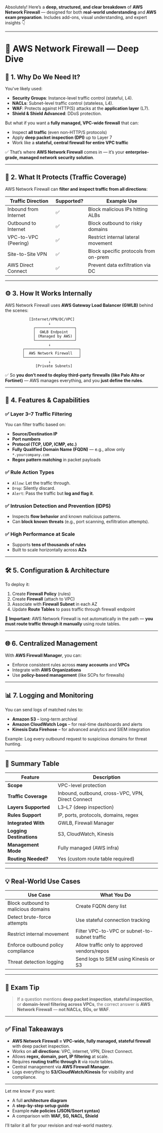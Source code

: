 Absolutely! Here’s a **deep, structured, and clear breakdown** of **AWS Network Firewall** — designed for both **real-world understanding** and **AWS exam preparation**. Includes add-ons, visual understanding, and expert insights 👇

---

# 🧱 AWS Network Firewall — Deep Dive

## 🔐 1. Why Do We Need It?

You've likely used:

* **Security Groups**: Instance-level traffic control (stateful, L4).
* **NACLs**: Subnet-level traffic control (stateless, L4).
* **WAF**: Protects against HTTP(S) attacks at the **application layer** (L7).
* **Shield & Shield Advanced**: DDoS protection.

But what if you want a **fully managed, VPC-wide firewall** that can:

* Inspect **all traffic** (even non-HTTP/S protocols)
* Apply **deep packet inspection (DPI)** up to Layer 7
* Work like a **stateful, central firewall for entire VPC traffic**

✅ That’s where **AWS Network Firewall** comes in — it’s your **enterprise-grade, managed network security solution**.

---

## 🚦 2. What It Protects (Traffic Coverage)

AWS Network Firewall can **filter and inspect traffic from all directions**:

| Traffic Direction     | Supported? | Example Use                           |
| --------------------- | ---------- | ------------------------------------- |
| Inbound from Internet | ✅          | Block malicious IPs hitting ALBs      |
| Outbound to Internet  | ✅          | Block outbound to risky domains       |
| VPC-to-VPC (Peering)  | ✅          | Restrict internal lateral movement    |
| Site-to-Site VPN      | ✅          | Block specific protocols from on-prem |
| AWS Direct Connect    | ✅          | Prevent data exfiltration via DC      |

---

## ⚙️ 3. How It Works Internally

AWS Network Firewall uses **AWS Gateway Load Balancer (GWLB)** behind the scenes:

```
           [Internet/VPN/DC/VPC]
                    ↓
             ┌──────────────────┐
             │  GWLB Endpoint   │
             │ (Managed by AWS) │
             └──────────────────┘
                    ↓
        ┌─────────────────────────┐
        │  AWS Network Firewall   │
        └─────────────────────────┘
                    ↓
              [Private Subnets]
```

✅ So **you don’t need to deploy third-party firewalls (like Palo Alto or Fortinet)** — AWS manages everything, and you **just define the rules**.

---

## 🧪 4. Features & Capabilities

### ✅ **Layer 3–7 Traffic Filtering**

You can filter traffic based on:

* **Source/Destination IP**
* **Port numbers**
* **Protocol (TCP, UDP, ICMP, etc.)**
* **Fully Qualified Domain Name (FQDN)** — e.g., allow only `*.yourcompany.com`
* **Regex pattern matching** in packet payloads

### ✅ **Rule Action Types**

* `Allow`: Let the traffic through.
* `Drop`: Silently discard.
* `Alert`: Pass the traffic but **log and flag it**.

### ✅ **Intrusion Detection and Prevention (IDPS)**

* Inspects **flow behavior** and known malicious patterns.
* Can **block known threats** (e.g., port scanning, exfiltration attempts).

### ✅ **High Performance at Scale**

* Supports **tens of thousands of rules**
* Built to scale horizontally across **AZs**

---

## 🛠 5. Configuration & Architecture

To deploy it:

1. Create **Firewall Policy** (rules)
2. Create **Firewall** (attach to VPC)
3. Associate with **Firewall Subnet** in each AZ
4. Update **Route Tables** to pass traffic through firewall endpoint

🧠 **Important**: AWS Network Firewall is not automatically in the path — **you must route traffic through it manually** using route tables.

---

## 🌐 6. Centralized Management

With **AWS Firewall Manager**, you can:

* Enforce consistent rules across **many accounts** and **VPCs**
* Integrate with **AWS Organizations**
* Use **policy-based management** (like SCPs for firewalls)

---

## 📊 7. Logging and Monitoring

You can send logs of matched rules to:

* **Amazon S3** – long-term archival
* **Amazon CloudWatch Logs** – for real-time dashboards and alerts
* **Kinesis Data Firehose** – for advanced analytics and SIEM integration

Example: Log every outbound request to suspicious domains for threat hunting.

---

## 📌 Summary Table

| Feature                  | Description                                       |
| ------------------------ | ------------------------------------------------- |
| **Scope**                | VPC-level protection                              |
| **Traffic Coverage**     | Inbound, outbound, cross-VPC, VPN, Direct Connect |
| **Layers Supported**     | L3–L7 (deep inspection)                           |
| **Rules Support**        | IP, ports, protocols, domains, regex              |
| **Integrated With**      | GWLB, Firewall Manager                            |
| **Logging Destinations** | S3, CloudWatch, Kinesis                           |
| **Management Mode**      | Fully managed (AWS infra)                         |
| **Routing Needed?**      | Yes (custom route table required)                 |

---

## 💡 Real-World Use Cases

| Use Case                            | What You Do                                   |
| ----------------------------------- | --------------------------------------------- |
| Block outbound to malicious domains | Create FQDN deny list                         |
| Detect brute-force attempts         | Use stateful connection tracking              |
| Restrict internal movement          | Filter VPC-to-VPC or subnet-to-subnet traffic |
| Enforce outbound policy compliance  | Allow traffic only to approved vendors/repos  |
| Threat detection logging            | Send logs to SIEM using Kinesis or S3         |

---

## 🧠 Exam Tip

> If a question mentions **deep packet inspection**, **stateful inspection**, or **domain-level filtering across VPCs**, the correct answer is **AWS Network Firewall** — **not NACLs, SGs, or WAF**.

---

## ✅ Final Takeaways

* **AWS Network Firewall = VPC-wide, fully managed, stateful firewall** with deep packet inspection.
* Works on **all directions**: VPC, internet, VPN, Direct Connect.
* Allows **regex, domain, port, IP filtering** at scale.
* Requires **routing traffic through it** via route tables.
* Central management via **AWS Firewall Manager**.
* Logs everything to **S3/CloudWatch/Kinesis** for visibility and compliance.

---

Let me know if you want:

* A full **architecture diagram**
* A **step-by-step setup guide**
* Example **rule policies (JSON/Snort syntax)**
* A comparison with **WAF, SG, NACL, Shield**

I’ll tailor it all for your revision and real-world mastery.
